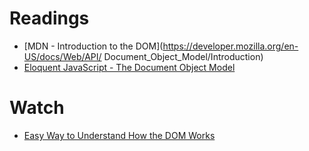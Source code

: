 # Readings

- [MDN - Introduction to the DOM](https://developer.mozilla.org/en-US/docs/Web/API/ Document_Object_Model/Introduction)
- [Eloquent JavaScript - The Document Object Model](https://eloquentjavascript.net/14_dom.html)

# Watch

- [Easy Way to Understand How the DOM Works](https://www.youtube.com/watch?v=2Tld4yyN_tw)
